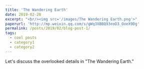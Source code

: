 ```yaml
---
title: 'The Wandering Earth'
date: 2019-02-28
excerpt: "<br/><img src='/images/The Wandering Earth.png'>"
paperurl: 'http://mp.weixin.qq.com/s/gWq3XBBQ93eoD3_OoeX9Dg'
permalink: /posts/2019/02/blog-post-1/
tags:
  - cool posts
  - category1
  - category2
---
```

Let's discuss the overlooked details in "The Wandering Earth."
